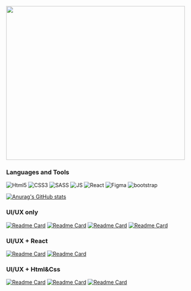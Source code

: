 
<img src="https://giphy.com/embed/hVUK7LtvxX6KNYydAb" width="480" height="412" frameBorder="0" class="giphy-embed" allowFullScreen></img>


### Languages and Tools
![Html5](https://img.shields.io/badge/-Html5-41AB58?style=for-the-badge&logo=html5&logoColor=ffffff)
![CSS3](https://img.shields.io/badge/-CSS3-41AB58?style=for-the-badge&logo=css3&logoColor=ffffff)
![SASS](https://img.shields.io/badge/-SASS-41AB58?style=for-the-badge&logo=sass&logoColor=ffffff)
![JS](https://img.shields.io/badge/-JavaScript/es6-41AB58?style=for-the-badge&logo=javascript&logoColor=ffffff)
![React](https://img.shields.io/badge/-React+MUI-41AB58?style=for-the-badge&logo=react&logoColor=ffffff)
![Figma](https://img.shields.io/badge/-Figma-41AB58?style=for-the-badge&logo=figma&logoColor=ffffff)
![bootstrap](https://img.shields.io/badge/-bootstrap5-41AB58?style=for-the-badge&logo=bootstrap&logoColor=ffffff)

[![Anurag's GitHub stats](https://github-readme-stats.vercel.app/api?username=yeezysmem&theme=dark)](https://github.com/yeezysmem/github-readme-stats)

### UI/UX only
[![Readme Card](https://github-readme-stats.vercel.app/api/pin/?username=yeezysmem&repo=WebDEFI&theme=dark)](https://github.com/yeezysmem/WebDefi)
[![Readme Card](https://github-readme-stats.vercel.app/api/pin/?username=yeezysmem&repo=CompX-Design&theme=dark)](https://github.com/yeezysmem/CompX-Design)
[![Readme Card](https://github-readme-stats.vercel.app/api/pin/?username=yeezysmem&repo=MedConsult&theme=dark)](https://github.com/yeezysmem/MedConsult)
[![Readme Card](https://github-readme-stats.vercel.app/api/pin/?username=yeezysmem&repo=KateInWebDevLand&theme=dark)](https://github.com/yeezysmem/KateInWebDevLand)

### UI/UX + React

[![Readme Card](https://github-readme-stats.vercel.app/api/pin/?username=yeezysmem&repo=heine-front&theme=dark)](https://github.com/WebDefi/heine-front)
[![Readme Card](https://github-readme-stats.vercel.app/api/pin/?username=WebDefi&repo=compx-gigabyte&theme=dark)](https://github.com/WebDefi/compx-gigabyte)


### UI/UX + Html&Css

[![Readme Card](https://github-readme-stats.vercel.app/api/pin/?username=yeezysmem&repo=crypto&theme=dark)](https://github.com/yeezysmem/crypto)
[![Readme Card](https://github-readme-stats.vercel.app/api/pin/?username=yeezysmem&repo=topAnti&theme=dark)](https://github.com/yeezysmem/topAnti)
[![Readme Card](https://github-readme-stats.vercel.app/api/pin/?username=yeezysmem&repo=MedicLine.io&theme=dark)](https://github.com/yeezysmem/MedicLine.io)






